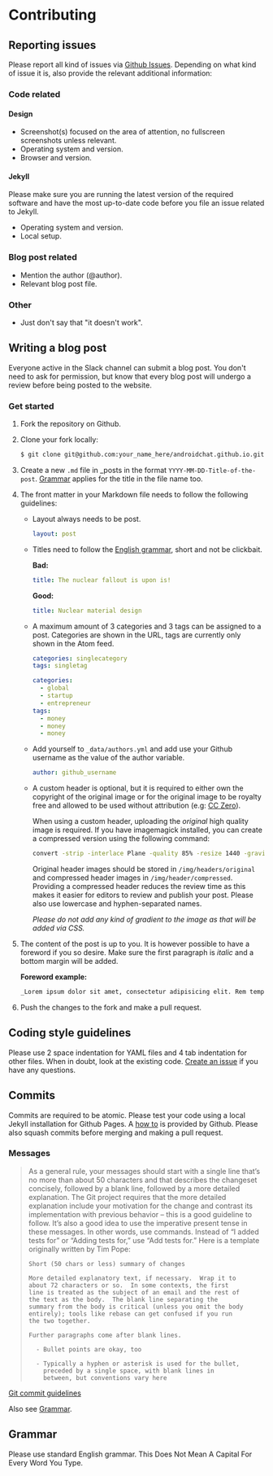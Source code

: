 # Contributing

## Reporting issues

Please report all kind of issues via [Github Issues](https://github.com/androidchat/androidchat.github.io/issues). Depending on what kind of issue it is, also provide the relevant additional information:

### Code related

#### Design

* Screenshot(s) focused on the area of attention, no fullscreen screenshots unless relevant.
* Operating system and version.
* Browser and version.

#### Jekyll

Please make sure you are running the latest version of the required software and have the most up-to-date code before you file an issue related to Jekyll.

* Operating system and version.
* Local setup.

### Blog post related

* Mention the author (@author).
* Relevant blog post file.

### Other

* Just don't say that "it doesn't work".

## Writing a blog post

Everyone active in the Slack channel can submit a blog post. You don't need to ask for permission, but know that every blog post will undergo a review before being posted to the website.

### Get started

1. Fork the repository on Github.
2. Clone your fork locally:
	```bash
	$ git clone git@github.com:your_name_here/androidchat.github.io.git
	```

3. Create a new `.md` file in _posts in the format `YYYY-MM-DD-Title-of-the-post`. [Grammar](#grammar) applies for the title in the file name too.
4. The front matter in your Markdown file needs to follow the following guidelines:
	* Layout always needs to be post.
		```yaml
		layout: post
		```

	* Titles need to follow the [English grammar](#grammar), short and not be clickbait.

		**Bad:**
		```yaml
		title: The nuclear fallout is upon is!
		```

		**Good:**
		```yaml
		title: Nuclear material design
		```

	* A maximum amount of 3 categories and 3 tags can be assigned to a post. Categories are shown in the URL, tags are currently only shown in the Atom feed.

		```yaml
		categories: singlecategory
		tags: singletag
		```

		```yaml
		categories:
		  - global
		  - startup
		  - entrepreneur
		tags:
		  - money
		  - money
		  - money
		```

	* Add yourself to `_data/authors.yml` and add use your Github username as the value of the author variable.

		```yaml
		author: github_username
		```

	* A custom header is optional, but it is required to either own the copyright of the original image or for the original image to be royalty free and allowed to be used without attribution (e.g: [CC Zero](https://creativecommons.org/publicdomain/zero/1.0/)).

		When using a custom header, uploading the *original* high quality image is required. If you have imagemagick installed, you can create a compressed version using the following command:

		```bash
		convert -strip -interlace Plane -quality 85% -resize 1440 -gravity center -crop '1440x480+0+0' source.jpg destination.jpg
		```

		Original header images should be stored in `/img/headers/original` and compressed header images in `/img/header/compressed`. Providing a compressed header reduces the review time as this makes it easier for editors to review and publish your post. Please also use lowercase and hyphen-separated names.

		_Please do not add any kind of gradient to the image as that will be added via CSS._

5. The content of the post is up to you. It is however possible to have a foreword if you so desire. Make sure the first paragraph is _italic_ and a bottom margin will be added.

	**Foreword example:**
	```markdown
	_Lorem ipsum dolor sit amet, consectetur adipisicing elit. Rem tempore similique esse dolorem aliquam, commodi id nam, maiores qui eveniet minima a accusamus consequatur quam. Eius ducimus, quo corporis illo._
	```

6. Push the changes to the fork and make a pull request.

## Coding style guidelines

Please use 2 space indentation for YAML files and 4 tab indentation for other files. When in doubt, look at the existing code. [Create an issue](#reporting-issues) if you have any questions.

## Commits

Commits are required to be atomic. Please test your code using a local Jekyll installation for Github Pages. A [how to](https://help.github.com/articles/using-jekyll-with-pages/) is provided by Github. Please also squash commits before merging and making a pull request.

### Messages

> As a general rule, your messages should start with a single line that’s no more than about 50 characters and that describes the changeset concisely, followed by a blank line, followed by a more detailed explanation. The Git project requires that the more detailed explanation include your motivation for the change and contrast its implementation with previous behavior – this is a good guideline to follow. It’s also a good idea to use the imperative present tense in these messages. In other words, use commands. Instead of “I added tests for” or “Adding tests for,” use “Add tests for.” Here is a template originally written by Tim Pope:
>
> ```
> Short (50 chars or less) summary of changes
>
> More detailed explanatory text, if necessary.  Wrap it to
> about 72 characters or so.  In some contexts, the first
> line is treated as the subject of an email and the rest of
> the text as the body.  The blank line separating the
> summary from the body is critical (unless you omit the body
> entirely); tools like rebase can get confused if you run
> the two together.
>
> Further paragraphs come after blank lines.
>
>   - Bullet points are okay, too
>
>   - Typically a hyphen or asterisk is used for the bullet,
>     preceded by a single space, with blank lines in
>     between, but conventions vary here
> ```

[Git commit guidelines](https://git-scm.com/book/ch5-2.html)

Also see [Grammar](#grammar).

## Grammar

Please use standard English grammar. This Does Not Mean A Capital For Every Word You Type.
